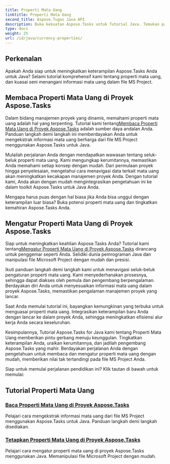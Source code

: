 ```yaml
---
title: Properti Mata Uang
linktitle: Properti Mata Uang
second_title: Aspose.Tugas Java API
description: Buka kekuatan Aspose.Tasks untuk Tutorial Java. Temukan panduan langkah demi langkah dalam membaca dan mengatur properti mata uang di file MS Project dengan mudah.
type: docs
weight: 25
url: /id/java/currency-properties/
---
```

## Perkenalan
Apakah Anda siap untuk meningkatkan keterampilan Aspose.Tasks Anda untuk Java? Selami tutorial komprehensif kami tentang properti mata uang, dan kuasai seni menangani informasi mata uang dalam file MS Project.

## Membaca Properti Mata Uang di Proyek Aspose.Tasks

 Dalam bidang manajemen proyek yang dinamis, memahami properti mata uang adalah hal yang terpenting. Tutorial kami tentang[Membaca Properti Mata Uang di Proyek Aspose.Tasks](./read-properties/) adalah sumber daya andalan Anda. Panduan langkah demi langkah ini memberdayakan Anda untuk mengekstrak informasi mata uang berharga dari file MS Project menggunakan Aspose.Tasks untuk Java.

Mulailah perjalanan Anda dengan mendapatkan wawasan tentang seluk-beluk properti mata uang. Kami mengungkap kerumitannya, memastikan Anda memahami setiap konsep dengan mudah. Dari permulaan proyek hingga penyelesaian, mengetahui cara menavigasi data terkait mata uang akan meningkatkan kecakapan manajemen proyek Anda. Dengan tutorial kami, Anda akan dengan mudah mengintegrasikan pengetahuan ini ke dalam toolkit Aspose.Tasks untuk Java Anda.

Mengapa harus puas dengan hal biasa jika Anda bisa unggul dengan keterampilan luar biasa? Buka potensi properti mata uang dan tingkatkan kemahiran Aspose.Tasks Anda.

## Mengatur Properti Mata Uang di Proyek Aspose.Tasks

 Siap untuk meningkatkan keahlian Aspose.Tasks Anda? Tutorial kami tentang[Mengatur Properti Mata Uang di Proyek Aspose.Tasks](./set-properties/) dirancang untuk penggemar seperti Anda. Selidiki dunia pemrograman Java dan manipulasi file Microsoft Project dengan mudah dan presisi.

Ikuti panduan langkah demi langkah kami untuk menavigasi seluk-beluk pengaturan properti mata uang. Kami menyederhanakan prosesnya, sehingga dapat diakses oleh pemula dan pengembang berpengalaman. Berdayakan diri Anda untuk menyesuaikan informasi mata uang dalam proyek Aspose.Tasks, memastikan pengalaman manajemen proyek yang lancar.

Saat Anda memulai tutorial ini, bayangkan kemungkinan yang terbuka untuk menguasai properti mata uang. Integrasikan keterampilan baru Anda dengan lancar ke dalam proyek Anda, sehingga meningkatkan efisiensi alur kerja Anda secara keseluruhan.

Kesimpulannya, Tutorial Aspose.Tasks for Java kami tentang Properti Mata Uang memberikan pintu gerbang menuju keunggulan. Tingkatkan keterampilan Anda, uraikan kerumitannya, dan jadilah pengembang Aspose.Tasks yang mahir. Berdayakan perjalanan Anda dengan pengetahuan untuk membaca dan mengatur properti mata uang dengan mudah, memberikan nilai tak tertandingi pada file MS Project Anda.

Siap untuk memulai perjalanan pendidikan ini? Klik tautan di bawah untuk memulai:

## Tutorial Properti Mata Uang
### [Baca Properti Mata Uang di Proyek Aspose.Tasks](./read-properties/)
Pelajari cara mengekstrak informasi mata uang dari file MS Project menggunakan Aspose.Tasks untuk Java. Panduan langkah demi langkah disediakan.
### [Tetapkan Properti Mata Uang di Proyek Aspose.Tasks](./set-properties/)
Pelajari cara mengatur properti mata uang di proyek Aspose.Tasks menggunakan Java. Memanipulasi file Microsoft Project dengan mudah.